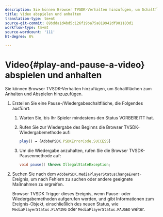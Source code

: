 ```yaml
---
description: Sie können Browser TVSDK-Verhalten hinzufügen, um Schaltflächen zum Anhalten und Abspielen hinzuzufügen.
title: Video abspielen und anhalten
translation-type: tm+mt
source-git-commit: 89bdda1d4bd5c126f19ba75a819942df901183d1
workflow-type: tm+mt
source-wordcount: '111'
ht-degree: 0%

---
```



# Video{#play-and-pause-a-video} abspielen und anhalten

Sie können Browser TVSDK-Verhalten hinzufügen, um Schaltflächen zum Anhalten und Abspielen hinzuzufügen.

1. Erstellen Sie eine Pause-/Wiedergabeschaltfläche, die Folgendes ausführt:
   1. Warten Sie, bis Ihr Spieler mindestens den Status VORBEREITT hat.
   1. Rufen Sie zur Wiedergabe des Beginns die Browser TVSDK-Wiedergabemethode auf:

      ```js
      play() → {AdobePSDK.PSDKErrorCode.SUCCESS}
      ```

   1. Um die Wiedergabe anzuhalten, rufen Sie die Browser TVSDK-Pausenmethode auf:

      ```java
      void pause() throws IllegalStateException;
      ```

1. Suchen Sie nach dem `AdobePSDK.MediaPlayerStatusChangeEvent`-Ereignis, um nach Fehlern zu suchen oder andere geeignete Maßnahmen zu ergreifen.

   Browser TVSDK Trigger dieses Ereignis, wenn Pause- oder Wiedergabemethoden aufgerufen werden, und gibt Informationen zum Ereignis-Objekt, einschließlich des neuen Status, wie `MediaPlayerStatus.PLAYING` oder `MediaPlayerStatus.PAUSED` weiter.

